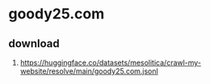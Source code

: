 # goody25.com

## download

1. https://huggingface.co/datasets/mesolitica/crawl-my-website/resolve/main/goody25.com.jsonl